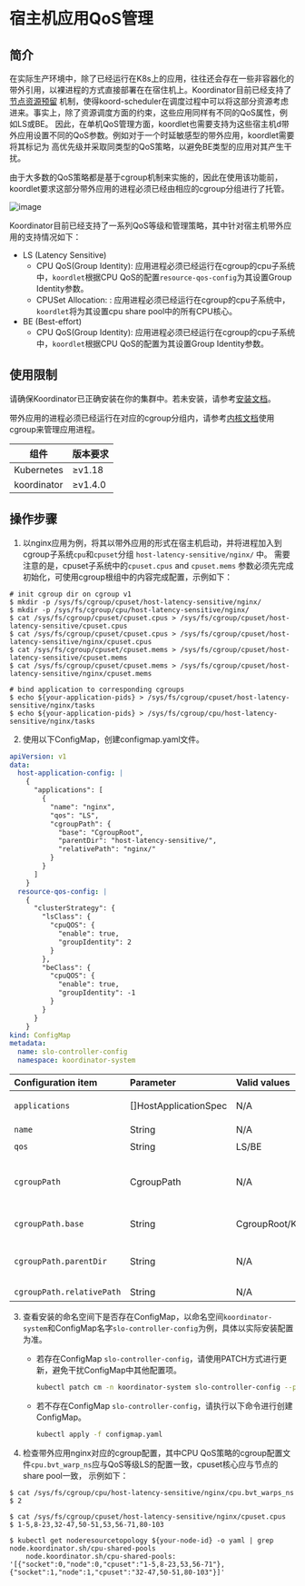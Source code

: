 # 宿主机应用QoS管理

## 简介
在实际生产环境中，除了已经运行在K8s上的应用，往往还会存在一些非容器化的带外引用，以裸进程的方式直接部署在在宿住机上。Koordinator目前已经支持了
[节点资源预留](https://github.com/koordinator-sh/koordinator/blob/main/docs/proposals/scheduling/20221227-node-resource-reservation.md)
机制，使得koord-scheduler在调度过程中可以将这部分资源考虑进来。事实上，除了资源调度方面的约束，这些应用同样有不同的QoS属性，例如LS或BE。
因此，在单机QoS管理方面，koordlet也需要支持为这些宿主机d带外应用设置不同的QoS参数。例如对于一个时延敏感型的带外应用，koordlet需要将其标记为
高优先级并采取同类型的QoS策略，以避免BE类型的应用对其产生干扰。

由于大多数的QoS策略都是基于cgroup机制来实施的，因此在使用该功能前，koordlet要求这部分带外应用的进程必须已经由相应的cgroup分组进行了托管。

![image](/img/host-application.svg)

Koordinator目前已经支持了一系列QoS等级和管理策略，其中针对宿主机带外应用的支持情况如下：
- LS (Latency Sensitive)
  - CPU QoS(Group Identity): 应用进程必须已经运行在cgroup的cpu子系统中，`koordlet`根据CPU QoS的配置`resource-qos-config`为其设置Group Identity参数。
  - CPUSet Allocation: : 应用进程必须已经运行在cgroup的cpu子系统中，`koordlet`将为其设置cpu share pool中的所有CPU核心。
- BE (Best-effort)
  - CPU QoS(Group Identity): 应用进程必须已经运行在cgroup的cpu子系统中，`koordlet`根据CPU QoS的配置为其设置Group Identity参数。

## 使用限制
请确保Koordinator已正确安装在你的集群中。若未安装，请参考[安装文档](https://koordinator.sh/docs/installation)。

带外应用的进程必须已经运行在对应的cgroup分组内，请参考[内核文档](https://docs.kernel.org/admin-guide/cgroup-v1/cgroups.html)使用cgroup来管理应用进程。

| 组件 | 版本要求 |
| --- | ------- |
| Kubernetes | ≥v1.18 |
| koordinator | ≥v1.4.0 |

## 操作步骤

1. 以nginx应用为例，将其以带外应用的形式在宿主机启动，并将进程加入到cgroup子系统`cpu`和`cpuset`分组 `host-latency-sensitive/nginx/` 中。
需要注意的是，cpuset子系统中的`cpuset.cpus` and `cpuset.mems` 参数必须先完成初始化，可使用cgroup根组中的内容完成配置，示例如下：
```shell script
# init cgroup dir on cgroup v1
$ mkdir -p /sys/fs/cgroup/cpuset/host-latency-sensitive/nginx/
$ mkdir -p /sys/fs/cgroup/cpu/host-latency-sensitive/nginx/
$ cat /sys/fs/cgroup/cpuset/cpuset.cpus > /sys/fs/cgroup/cpuset/host-latency-sensitive/cpuset.cpus
$ cat /sys/fs/cgroup/cpuset/cpuset.cpus > /sys/fs/cgroup/cpuset/host-latency-sensitive/nginx/cpuset.cpus
$ cat /sys/fs/cgroup/cpuset/cpuset.mems > /sys/fs/cgroup/cpuset/host-latency-sensitive/cpuset.mems
$ cat /sys/fs/cgroup/cpuset/cpuset.mems > /sys/fs/cgroup/cpuset/host-latency-sensitive/nginx/cpuset.mems

# bind application to corresponding cgroups 
$ echo ${your-application-pids} > /sys/fs/cgroup/cpuset/host-latency-sensitive/nginx/tasks
$ echo ${your-application-pids} > /sys/fs/cgroup/cpu/host-latency-sensitive/nginx/tasks
```

2. 使用以下ConfigMap，创建configmap.yaml文件。
```yaml
apiVersion: v1
data:
  host-application-config: |
    {
      "applications": [
        {
          "name": "nginx",
          "qos": "LS",
          "cgroupPath": {
            "base": "CgroupRoot",
            "parentDir": "host-latency-sensitive/",
            "relativePath": "nginx/"
          }
        }
      ]
    }
  resource-qos-config: |
    {
      "clusterStrategy": {
        "lsClass": {
          "cpuQOS": {
            "enable": true,
            "groupIdentity": 2
          }
        },
        "beClass": {
          "cpuQOS": {
            "enable": true,
            "groupIdentity": -1
          }
        }
      }
    }
kind: ConfigMap
metadata:
  name: slo-controller-config
  namespace: koordinator-system
```

   | Configuration item | Parameter | Valid values | Description                                                  |
   | :-------------- | :------ | :-------- | :----------------------------------------------------------- |
   | `applications`        | []HostApplicationSpec | N/A | 宿主机带外应用的配置描述，支持配置多个。 |
   | `name` | String     | N/A      | 宿主机带外应用的名字，用于标识。 |
   | `qos` | String     | LS/BE      | 宿主机带外应用的QoS等级。 |
   | `cgroupPath` | CgroupPath     | N/A      | 宿主机带外应用对应的cgroup分组，实际目录为`${base}/${parentDir}/${relativePath}`组成。 |
   | `cgroupPath.base` | String     | CgroupRoot/Kubepods/KubepodsBurstable/KubepodsBesteffort | cgroup分组的根目录，枚举类型，实际目录与cgroup驱动有关。 |
   | `cgroupPath.parentDir` | String     | N/A      | cgroup分组的父目录，LS对应的默认值为"host-latency-sensitive/"，BE对应的默认值为"host-latency-sensitive/"。 |
   | `cgroupPath.relativePath` | String     | N/A      | cgroup分组的子目录。 |

3. 查看安装的命名空间下是否存在ConfigMap，以命名空间`koordinator-system`和ConfigMap名字`slo-controller-config`为例，具体以实际安装配置为准。

   - 若存在ConfigMap `slo-controller-config`，请使用PATCH方式进行更新，避免干扰ConfigMap中其他配置项。

     ```bash
     kubectl patch cm -n koordinator-system slo-controller-config --patch "$(cat configmap.yaml)"
     ```

   - 若不存在ConfigMap `slo-controller-config`，请执行以下命令进行创建ConfigMap。

     ```bash
     kubectl apply -f configmap.yaml
     ```
     
4. 检查带外应用nginx对应的cgroup配置，其中CPU QoS策略的cgroup配置文件`cpu.bvt_warp_ns`应与QoS等级LS的配置一致，cpuset核心应与节点的share pool一致，
示例如下：
```shell script
$ cat /sys/fs/cgroup/cpu/host-latency-sensitive/nginx/cpu.bvt_warps_ns
$ 2

$ cat /sys/fs/cgroup/cpuset/host-latency-sensitive/nginx/cpuset.cpus
$ 1-5,8-23,32-47,50-51,53,56-71,80-103

$ kubectl get noderesourcetopology ${your-node-id} -o yaml | grep node.koordinator.sh/cpu-shared-pools
    node.koordinator.sh/cpu-shared-pools: '[{"socket":0,"node":0,"cpuset":"1-5,8-23,53,56-71"},{"socket":1,"node":1,"cpuset":"32-47,50-51,80-103"}]'
```